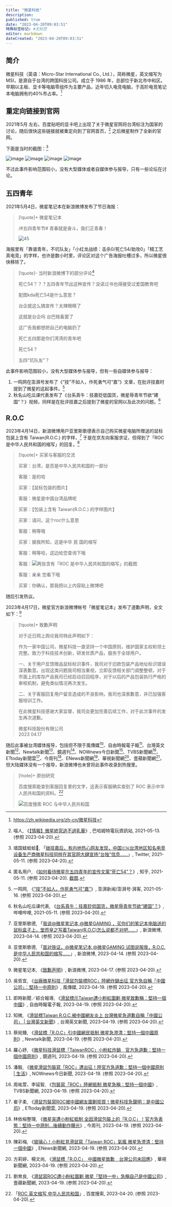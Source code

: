 ```yaml
---
title: "微星科技"
description:
published: true
date: "2023-04-20T09:03:51"
特殊标签标记: #无标签
editor: markdown
dateCreated: "2023-04-20T09:03:51"
---
```


## 简介

微星科技（英语：Micro-Star International Co., Ltd.），简称微星，英文缩写为 MSI，是源自于台湾的跨国科技公司。成立于 1986 年，总部位于新北市中和区。早期以主板、显卡等电脑零组件为主要产品，近年切入电竞电脑，于高阶电竞笔记本电脑拥有约40%市占率。[^wiki]

[^wiki]: <https://zh.wikipedia.org/zh-cn/微星科技>

## 重定向链接到官网

2021年5月 左右，百度贴吧的显卡吧上出现了关于微星官网将台湾标注为国家的讨论，随后很快这些链接就被重定向到了官网首页，[^575708] 之后微星制作了全新的官网。

[^575708]: 喵人, 《[【情報】微星終究逃不過乳華](https://web.archive.org/web/20230420011204/https://forum.gamer.com.tw/C.php?bsn=60030&snA=575708)》, 巴哈姆特電玩資訊站, 2021-05-13. (参照 2023-04-20).

下面是当时的截图：[^88992]

[^88992]: 墙国蛙蛤蛤🐸, 「[继技嘉后，有内地热心网友发现，中国🇨🇳台湾地区知名电竞设备生产商微星科技同样在其官网大肆宣扬“台独”信息……](https://web.archive.org/web/20220801172909/https://twitter.com/GFWfrog/status/1392136275096788992)」, Twitter, 2021-05-11. (参照 2023-04-20).

![image](https://s3.tebi.io/ggame/ShareX/GFWfrog-1392136275096788992-20210511_231527-img1.jpg)
![image](https://s3.tebi.io/ggame/ShareX/GFWfrog-1392136275096788992-20210511_231527-img2.jpg)
![image](https://s3.tebi.io/ggame/ShareX/GFWfrog-1392136275096788992-20210511_231527-img3.jpg)
![image](https://s3.tebi.io/ggame/ShareX/GFWfrog-1392136275096788992-20210511_231527-img4.jpg)

不过此事件影响范围较小，没有大型媒体或者自媒体参与报导，只有一些论坛在讨论。

## 五四青年

2021年5月4日，微星笔记本在新浪微博发布了节日海报：

> [!quote]+ 微星笔记本
>
> /#五四青年节# 青春就是奋斗，我们正青春！
>
> ![45](https://s3.tebi.io/ggame/ShareX/company_%E5%BE%AE%E6%98%9F%E7%A7%91%E6%8A%80_54.jpg)

海报里有「靠谱青年，不坑队友」「小红龙战绩：击杀0/死亡54/助攻0」「精工艺 真电竞」的字样，也许是数小时里，评论区对这个广告海报吐槽过多，所以微星很快移除了。

> [!quote]- 当时新浪微博下的部分评论[^FBctr]
>
> 死亡54？？？五四青年节出这种宣传？没读过书也得接受过爱国教育吧
>
> 配图kda死亡54是什么意思？
>
> 台企就这么搞宣传？太辣眼睛了
>
> 这就是台企吗 台巴贱畜罢了
>
> 这广告我都想把自己的电脑扔了
>
> 死亡五四那是你们湾湾的青年吧
>
> 死亡54？
>
> 五四“坑队友"？

[^FBctr]: 匿名用户, 《[如何看待微星在五四青年的宣传文案“死亡54”？](https://www.zhihu.com/question/458932743)》, 知乎, 2021-05-11. (参照 2023-04-20). [截图](https://archive.is/FBctr).

此事件影响范围较小，没有大型媒体参与报导，但有一些自媒体参与报导：

1.  一鸣网在澎湃号发布了《“技”不如人，作死勇气可“嘉”》文章，在批评技嘉时提到了微星的这起事件。[^73270]
2.  秋名山吃瓜课代表发布了《台系真牛：技嘉贬低国货，微星辱青年节欲“建国”？》视频，同样是在批评技嘉之后提到了微星的官网以及此次的问题。[^1Y7X6]

[^73270]: 一鸣网, 《[“技”不如人，作死勇气可“嘉”](https://web.archive.org/web/20230420065023/https://www.thepaper.cn/newsDetail_forward_12673270)》, 澎湃新闻/澎湃号·湃客, 2021-05-16. (参照 2023-04-20).

[^1Y7X6]: 秋名山吃瓜课代表, 《[台系真牛：技嘉贬低国货，微星辱青年节欲“建国”？](https://www.bilibili.com/video/BV1Gf4y1Y7X6/)》, 哔哩哔哩, 2021-05-11. (参照 2023-04-20).

## R.O.C

2023年4月14日，新浪微博用户亚里斯歌德表示自己购买微星电脑所赠送的鼠标包装上含有 Taiwan(R.O.C.) 的字样，[^XKbqs] 于是在京东向客服求证，但得到了「ROC 是中华人民共和国的缩写」的回复。[^7gjXZ]

[^XKbqs]: 亚里斯歌德, 「[我说@微星笔记本 @微星GAMING ，买你们的笔记本电脑送的鼠标盒子上，堂而皇之写着Taiwan(R.O.C)怎么说都不对吧……](https://archive.is/XKbqs "https://weibo.com/1684887381/MBRnl74Dg")」, 新浪微博, 2023-04-14. (参照 2023-04-20).

[^7gjXZ]: 亚里斯歌德, 「[面对铁证，@微星笔记本 @微星GAMING 试图说服我，R.O.C.是中华人民共和国的缩写……](https://archive.is/7gjXZ "https://weibo.com/1684887381/MBWpRr9wi")」, 新浪微博, 2023-04-14. (参照 2023-04-20).

> [!quote]+ 买家与客服的交流
>
> 买家：台湾，是否是中华人民共和国的一部分
>
> 客服：是的哈
>
> 买家：【鼠标包装的图片】
>
> 客服：微星是中国台湾品牌呢
>
> 买家：【包装上含有 Taiwan(R.O.C.) 的字样图片】
>
> 买家：请问，这个roc什么意思
>
> 客服：稍等哦
>
> 买家：据我所知，这是中华 民 国的缩写
>
> 客服：稍等哈，这边给您查询下哦
>
> 客服：![两张含有「ROC 是中华人民共和国的缩写」的截图](https://s3.tebi.io/ggame/ShareX/company_微星科技_客服两张截图.jpg)
>
> 客服：亲亲 您看下哦
>
> 买家：你确认，那我把以上内容贴上微博吧

随后引发热议。

2023年4月17日，微星官方新浪微博帐号「微星笔记本」发布了道歉声明，全文如下：[^V4D3G]

[^V4D3G]: 微星笔记本, 《[致歉声明](https://archive.is/V4D3G "https://www.weibo.com/2108645364/MCrf0e2gj")》, 新浪微博, 2023-04-17. (参照 2023-04-20).

> [!quote]+ 致歉声明
>
> 对于近日网上舆论我司特此声明如下：
>
> 作为一家中国公司，微星科技一直坚持一个中国原则，维护国家主权和领土完整。致力于科技技术创新，研发优质产品，服务于全球用户。
>
> 一、关于用户反馈赠品鼠标标识事件，我司对于旧款包装产品地址标识错误深表歉意。出现这类问题我司相当重视，立即反馈相关部门调整整顿，对于市面上的库存产品我司已经启动召回程序，对于以后的产品包装执行严格的审核机制，避免类似情况再次发生。
>
> 二、关于客服回复用户留言造成的不良影响，我司也深表歉意，并已加强客服培训工作。
>
> 在此微星科技感谢大家监督，我司会更加完善后续工作，对于此次事件的发生再次道歉。
>
> 微星科技股份有限公司<br>
> 2023 04.17

随后此事被台湾媒体报导，包括但不限于風傳媒[^77902]、自由時報電子報[^74705]、台灣英文新聞[^68427]、Newtalk新聞[^67307]、鏡週刊[^di002]、NOWnews今日新聞[^15333]、TVBS新聞網[^00263]、ETtoday新聞雲[^81784]、今周刊[^90052]、ENews新聞網[^13156]、華視新聞網[^67731]、壹蘋新聞網[^705F4]，但大陆媒体没有一个报导，新浪微博也未曾将此事件收录到热搜里。

[^77902]: 吳哲宜, 《[台廠微星科技「滑鼠包裝標ROC」陸網炸鍋出征 官方急自稱「中國公司」：堅持一中原則](https://web.archive.org/web/20230430012418/https://www.storm.mg/lifestyle/4777902)》, 風傳媒, 2023-04-19. (参照 2023-04-20).

[^74705]: 即時新聞／綜合報導, 《[滑鼠標示Taiwan遭小粉紅圍剿 微星致歉稱：堅持一個中國](https://web.archive.org/web/20230419085908/https://news.ltn.com.tw/news/politics/breakingnews/4274705)》, 自由時報電子報, 2023-04-19. (参照 2023-04-20).

[^68427]: 知微, 《[滑鼠標Taiwan R.O.C.被中國網友炎上 台灣微星急道歉自稱「中國公司」 | 台灣英文新聞](https://web.archive.org/web/20230419083838/https://www.taiwannews.com.tw/ch/news/4868427)》, 台灣英文新聞, 2023-04-19. (参照 2023-04-20).

[^67307]: 蔡宛臻, 《[滑鼠標「R.O.C」引中國網民抵制 微星急澄清：堅持一個中國原則](https://web.archive.org/web/20230419093929/https://newtalk.tw/news/view/2023-04-19/867307)》, Newtalk新聞, 2023-04-19. (参照 2023-04-20).

[^di002]: 羅心妤, 《[微星科技滑鼠標「TaiwanROC」小粉紅炸鍋　官方急道歉：堅持一個中國原則](https://web.archive.org/web/20230419201631/https://www.mirrormedia.mg/story/20230419edi002/)》, 鏡週刊, 2023-04-19. (参照 2023-04-20).

[^15333]: 潘毅, 《[微星滑鼠包裝寫「ROC」遭出征！陸官方急道歉：堅持一個中國原則 | 生活](https://web.archive.org/web/20230419070325/https://www.nownews.com/news/6115333)》, NOWnews今日新聞, 2023-04-19. (参照 2023-04-20).

[^00263]: 周祐萱、李延智, 《[包裝寫「ROC」陸網抵制 微星急稱：堅持一個中國](https://web.archive.org/web/20230419051100/https://news.tvbs.com.tw/life/2100263)》, TVBS新聞網, 2023-04-19. (参照 2023-04-20).

[^81784]: 崔子柔, 《[滑鼠包裝寫ROC被中國網友圍剿拒買！微星科技急聲明：是中國公司](https://web.archive.org/web/20230419011156/https://www.ettoday.net/news/20230419/2481784.htm)》, ETtoday新聞雲, 2023-04-19. (参照 2023-04-20).

[^90052]: 林依榕整理, 《[微星突遭小粉紅抵制 全因滑鼠包裝上的「R.O.C」！官方急表態：堅持一中原則…後續動作曝光](https://web.archive.org/web/20230420033425/https://www.businesstoday.com.tw/article/category/183015/post/202304190052/)》, 今周刊, 2023-04-19. (参照 2023-04-20).

[^13156]: 陳彩梅, 《[玻璃心！小粉紅見滑鼠寫「Taiwan ROC」氣瘋 微星急澄清：堅持一個中國](https://web.archive.org/web/20230426095611/https://enews.tw/article/1213156)》, ENews新聞網, 2023-04-19. (参照 2023-04-20).

[^67731]: 方莉婷、楊文尚, 《[滑鼠標「R.O.C」　中國微星致歉　台灣公司未回應](https://web.archive.org/web/20230419044709/https://news.cts.com.tw/cts/international/202304/202304192167731.html)》, 華視新聞網, 2023-04-19. (参照 2023-04-20).

[^705F4]: 劉育良, 《[滑鼠寫ROC遭小粉紅圍剿 微星「堅持一中」急稱自己是中國公司](https://web.archive.org/web/20230420095536/https://tw.nextapple.com/politics/20230419/F9DD1A163940DF34EE3436D4E8D705F4)》, 壹蘋新聞網, 2023-04-19. (参照 2023-04-20).

> [!note]+ 原创研究
>
> 百度搜索能查到客服回复里的文字，这表示客服确实查到了 ROC 表示中华人民共和国的资料。[^qrFzm]
>
> ![百度搜索 ROC 与中华人民共和国](https://s3.tebi.io/ggame/ShareX/company_微星科技_百度搜索.png)

[^qrFzm]: 「[ROC 英文缩写 中华人民共和国](https://archive.is/qrFzm)」, 百度搜索, 2023-04-20. (参照 2023-04-20).
